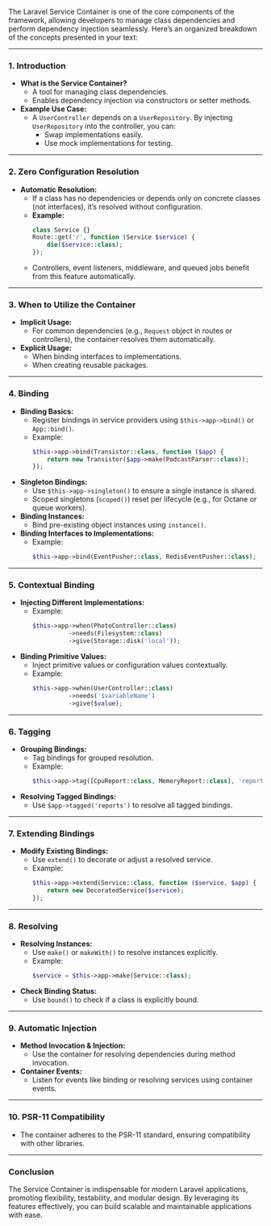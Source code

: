 The Laravel Service Container is one of the core components of the framework, allowing developers to manage class dependencies and perform dependency injection seamlessly. Here’s an organized breakdown of the concepts presented in your text:

---

### **1. Introduction**

- **What is the Service Container?**
  - A tool for managing class dependencies.
  - Enables dependency injection via constructors or setter methods.
- **Example Use Case:**
  - A `UserController` depends on a `UserRepository`. By injecting `UserRepository` into the controller, you can:
    - Swap implementations easily.
    - Use mock implementations for testing.

---

### **2. Zero Configuration Resolution**

- **Automatic Resolution:**
  - If a class has no dependencies or depends only on concrete classes (not interfaces), it’s resolved without configuration.
  - **Example:**
    ```php
    class Service {}
    Route::get('/', function (Service $service) {
        die($service::class);
    });
    ```
  - Controllers, event listeners, middleware, and queued jobs benefit from this feature automatically.

---

### **3. When to Utilize the Container**

- **Implicit Usage:**
  - For common dependencies (e.g., `Request` object in routes or controllers), the container resolves them automatically.
- **Explicit Usage:**
  - When binding interfaces to implementations.
  - When creating reusable packages.

---

### **4. Binding**

- **Binding Basics:**
  - Register bindings in service providers using `$this->app->bind()` or `App::bind()`.
  - Example:
    ```php
    $this->app->bind(Transistor::class, function ($app) {
        return new Transistor($app->make(PodcastParser::class));
    });
    ```
- **Singleton Bindings:**
  - Use `$this->app->singleton()` to ensure a single instance is shared.
  - Scoped singletons (`scoped()`) reset per lifecycle (e.g., for Octane or queue workers).
- **Binding Instances:**
  - Bind pre-existing object instances using `instance()`.
- **Binding Interfaces to Implementations:**
  - Example:
    ```php
    $this->app->bind(EventPusher::class, RedisEventPusher::class);
    ```

---

### **5. Contextual Binding**

- **Injecting Different Implementations:**
  - Example:
    ```php
    $this->app->when(PhotoController::class)
              ->needs(Filesystem::class)
              ->give(Storage::disk('local'));
    ```
- **Binding Primitive Values:**
  - Inject primitive values or configuration values contextually.
  - Example:
    ```php
    $this->app->when(UserController::class)
              ->needs('$variableName')
              ->give($value);
    ```

---

### **6. Tagging**

- **Grouping Bindings:**
  - Tag bindings for grouped resolution.
  - Example:
    ```php
    $this->app->tag([CpuReport::class, MemoryReport::class], 'reports');
    ```
- **Resolving Tagged Bindings:**
  - Use `$app->tagged('reports')` to resolve all tagged bindings.

---

### **7. Extending Bindings**

- **Modify Existing Bindings:**
  - Use `extend()` to decorate or adjust a resolved service.
  - Example:
    ```php
    $this->app->extend(Service::class, function ($service, $app) {
        return new DecoratedService($service);
    });
    ```

---

### **8. Resolving**

- **Resolving Instances:**
  - Use `make()` or `makeWith()` to resolve instances explicitly.
  - Example:
    ```php
    $service = $this->app->make(Service::class);
    ```
- **Check Binding Status:**
  - Use `bound()` to check if a class is explicitly bound.

---

### **9. Automatic Injection**

- **Method Invocation & Injection:**
  - Use the container for resolving dependencies during method invocation.
- **Container Events:**
  - Listen for events like binding or resolving services using container events.

---

### **10. PSR-11 Compatibility**

- The container adheres to the PSR-11 standard, ensuring compatibility with other libraries.

---

### **Conclusion**

The Service Container is indispensable for modern Laravel applications, promoting flexibility, testability, and modular design. By leveraging its features effectively, you can build scalable and maintainable applications with ease.
